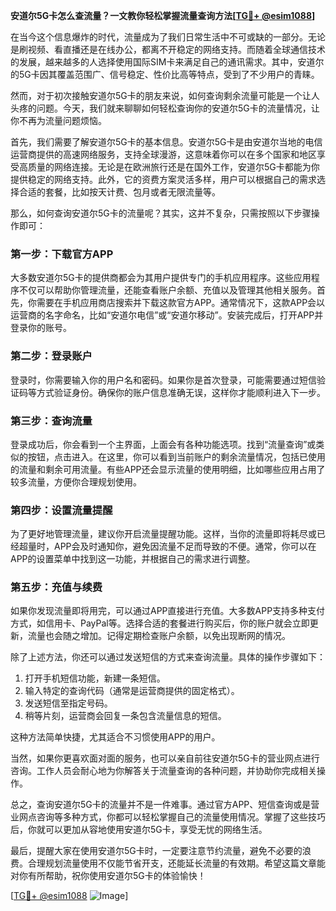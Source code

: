 **安道尔5G卡怎么查流量？一文教你轻松掌握流量查询方法[[TG💪+ @esim1088](https://t.me/s/esim1088)]**

在当今这个信息爆炸的时代，流量成为了我们日常生活中不可或缺的一部分。无论是刷视频、看直播还是在线办公，都离不开稳定的网络支持。而随着全球通信技术的发展，越来越多的人选择使用国际SIM卡来满足自己的通讯需求。其中，安道尔的5G卡因其覆盖范围广、信号稳定、性价比高等特点，受到了不少用户的青睐。

然而，对于初次接触安道尔5G卡的朋友来说，如何查询剩余流量可能是一个让人头疼的问题。今天，我们就来聊聊如何轻松查询你的安道尔5G卡的流量情况，让你不再为流量问题烦恼。

首先，我们需要了解安道尔5G卡的基本信息。安道尔5G卡是由安道尔当地的电信运营商提供的高速网络服务，支持全球漫游，这意味着你可以在多个国家和地区享受高质量的网络连接。无论是在欧洲旅行还是在国外工作，安道尔5G卡都能为你提供稳定的网络支持。此外，它的资费方案灵活多样，用户可以根据自己的需求选择合适的套餐，比如按天计费、包月或者无限流量等。

那么，如何查询安道尔5G卡的流量呢？其实，这并不复杂，只需按照以下步骤操作即可：

### **第一步：下载官方APP**
大多数安道尔5G卡的提供商都会为其用户提供专门的手机应用程序。这些应用程序不仅可以帮助你管理流量，还能查看账户余额、充值以及管理其他相关服务。首先，你需要在手机应用商店搜索并下载这款官方APP。通常情况下，这款APP会以运营商的名字命名，比如“安道尔电信”或“安道尔移动”。安装完成后，打开APP并登录你的账号。

### **第二步：登录账户**
登录时，你需要输入你的用户名和密码。如果你是首次登录，可能需要通过短信验证码等方式验证身份。确保你的账户信息准确无误，这样你才能顺利进入下一步。

### **第三步：查询流量**
登录成功后，你会看到一个主界面，上面会有各种功能选项。找到“流量查询”或类似的按钮，点击进入。在这里，你可以看到当前账户的剩余流量情况，包括已使用的流量和剩余可用流量。有些APP还会显示流量的使用明细，比如哪些应用占用了较多流量，方便你合理规划使用。

### **第四步：设置流量提醒**
为了更好地管理流量，建议你开启流量提醒功能。这样，当你的流量即将耗尽或已经超量时，APP会及时通知你，避免因流量不足而导致的不便。通常，你可以在APP的设置菜单中找到这一功能，并根据自己的需求进行调整。

### **第五步：充值与续费**
如果你发现流量即将用完，可以通过APP直接进行充值。大多数APP支持多种支付方式，如信用卡、PayPal等。选择合适的套餐进行购买后，你的账户就会立即更新，流量也会随之增加。记得定期检查账户余额，以免出现断网的情况。

除了上述方法，你还可以通过发送短信的方式来查询流量。具体的操作步骤如下：

1. 打开手机短信功能，新建一条短信。
2. 输入特定的查询代码（通常是运营商提供的固定格式）。
3. 发送短信至指定号码。
4. 稍等片刻，运营商会回复一条包含流量信息的短信。

这种方法简单快捷，尤其适合不习惯使用APP的用户。

当然，如果你更喜欢面对面的服务，也可以亲自前往安道尔5G卡的营业网点进行咨询。工作人员会耐心地为你解答关于流量查询的各种问题，并协助你完成相关操作。

总之，查询安道尔5G卡的流量并不是一件难事。通过官方APP、短信查询或是营业网点咨询等多种方式，你都可以轻松掌握自己的流量使用情况。掌握了这些技巧后，你就可以更加从容地使用安道尔5G卡，享受无忧的网络生活。

最后，提醒大家在使用安道尔5G卡时，一定要注意节约流量，避免不必要的浪费。合理规划流量使用不仅能节省开支，还能延长流量的有效期。希望这篇文章能对你有所帮助，祝你使用安道尔5G卡的体验愉快！

[[TG💪+ @esim1088](https://t.me/s/esim1088) ![Image](https://i.postimg.cc/4NQfJmqS/Snipaste-2025-05-13-00-14-12.png)]